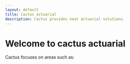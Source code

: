 ```yaml
---
layout: default
title: Cactus actuarial
description: Cactus provides neat actuarial solutions.
---
```


# Welcome to cactus actuarial

Cactus focuses on areas such as:
